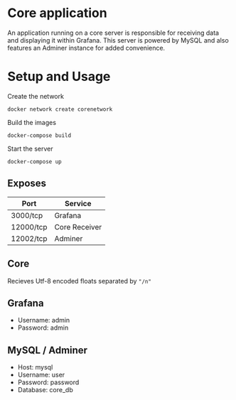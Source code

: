 # Core application
An application running on a core server is responsible for receiving data and displaying it within Grafana. This server is powered by MySQL and also features an Adminer instance for added convenience.


# Setup and Usage

Create the network
```console
docker network create corenetwork
```

Build the images
```console
docker-compose build
```

Start the server
```console
docker-compose up
```

## Exposes

| Port      | Service       |
| --------- | ------------- |
| 3000/tcp  | Grafana       |
| 12000/tcp | Core Receiver |
| 12002/tcp | Adminer       |

## Core
Recieves Utf-8 encoded floats separated by `"/n"`

## Grafana
* Username: admin
* Password: admin

## MySQL / Adminer
* Host:     mysql
* Username: user
* Password: password
* Database: core_db

